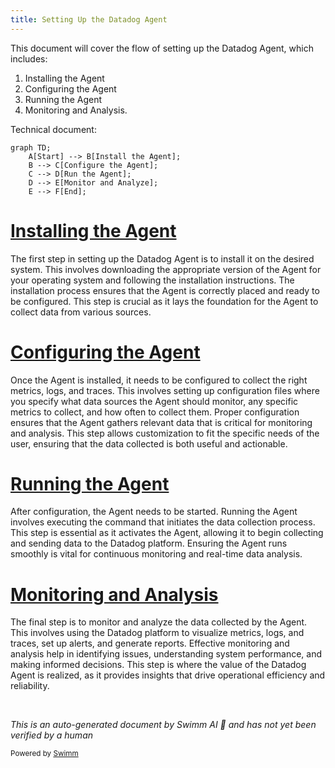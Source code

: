 ```yaml
---
title: Setting Up the Datadog Agent
---
```

This document will cover the flow of setting up the Datadog Agent, which includes:

1. Installing the Agent
2. Configuring the Agent
3. Running the Agent
4. Monitoring and Analysis.

Technical document: <SwmLink doc-title="" repo-id="Z2l0aHViJTNBJTNBZGF0YWRvZy1hZ2VudCUzQSUzQVN3aW1tLURlbW8=" path="/.swm/.7dzld5bl.sw.md"></SwmLink>

```mermaid
graph TD;
    A[Start] --> B[Install the Agent];
    B --> C[Configure the Agent];
    C --> D[Run the Agent];
    D --> E[Monitor and Analyze];
    E --> F[End];
```

# [Installing the Agent](https://app.swimm.io/repos/Z2l0aHViJTNBJTNBZGF0YWRvZy1hZ2VudCUzQSUzQVN3aW1tLURlbW8=/docs/7dzld5bl#installation)

The first step in setting up the Datadog Agent is to install it on the desired system. This involves downloading the appropriate version of the Agent for your operating system and following the installation instructions. The installation process ensures that the Agent is correctly placed and ready to be configured. This step is crucial as it lays the foundation for the Agent to collect data from various sources.

# [Configuring the Agent](https://app.swimm.io/repos/Z2l0aHViJTNBJTNBZGF0YWRvZy1hZ2VudCUzQSUzQVN3aW1tLURlbW8=/docs/7dzld5bl#configuration)

Once the Agent is installed, it needs to be configured to collect the right metrics, logs, and traces. This involves setting up configuration files where you specify what data sources the Agent should monitor, any specific metrics to collect, and how often to collect them. Proper configuration ensures that the Agent gathers relevant data that is critical for monitoring and analysis. This step allows customization to fit the specific needs of the user, ensuring that the data collected is both useful and actionable.

# [Running the Agent](https://app.swimm.io/repos/Z2l0aHViJTNBJTNBZGF0YWRvZy1hZ2VudCUzQSUzQVN3aW1tLURlbW8=/docs/7dzld5bl#running)

After configuration, the Agent needs to be started. Running the Agent involves executing the command that initiates the data collection process. This step is essential as it activates the Agent, allowing it to begin collecting and sending data to the Datadog platform. Ensuring the Agent runs smoothly is vital for continuous monitoring and real-time data analysis.

# [Monitoring and Analysis](https://app.swimm.io/repos/Z2l0aHViJTNBJTNBZGF0YWRvZy1hZ2VudCUzQSUzQVN3aW1tLURlbW8=/docs/7dzld5bl#monitoring)

The final step is to monitor and analyze the data collected by the Agent. This involves using the Datadog platform to visualize metrics, logs, and traces, set up alerts, and generate reports. Effective monitoring and analysis help in identifying issues, understanding system performance, and making informed decisions. This step is where the value of the Datadog Agent is realized, as it provides insights that drive operational efficiency and reliability.

&nbsp;

*This is an auto-generated document by Swimm AI 🌊 and has not yet been verified by a human*

<SwmMeta version="3.0.0" repo-id="Z2l0aHViJTNBJTNBZGF0YWRvZy1hZ2VudCUzQSUzQVN3aW1tLURlbW8=" repo-name="datadog-agent"><sup>Powered by [Swimm](/)</sup></SwmMeta>
